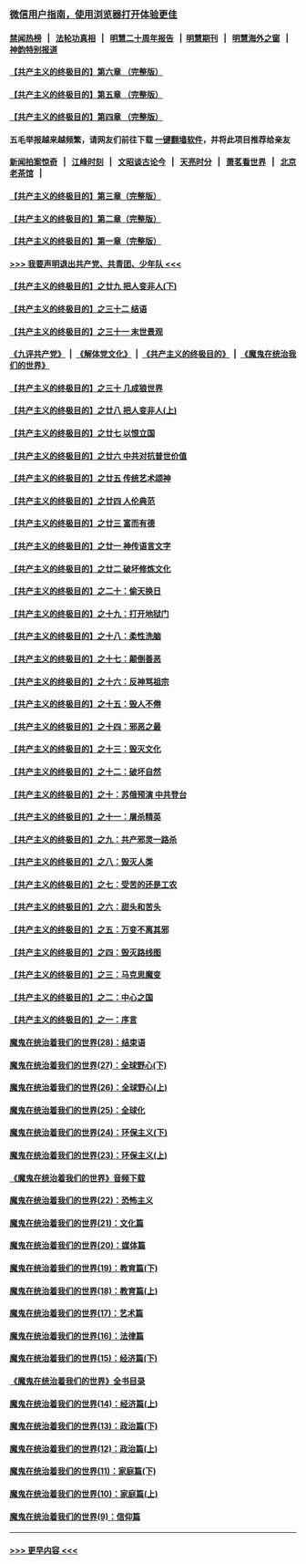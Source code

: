 ### [微信用户指南，使用浏览器打开体验更佳](https://github.com/gfw-breaker/banned-news1/blob/master/indexes/wechat-guide.md?t=0)
#### [禁闻热榜](热点新闻.md?t=0)  &nbsp;&nbsp;|&nbsp;&nbsp; [法轮功真相](https://github.com/gfw-breaker/truth/blob/master/README.md?t=0) &nbsp;&nbsp;|&nbsp;&nbsp; [明慧二十周年报告](https://github.com/gfw-breaker/mh-reports/blob/master/README.md?t=0) &nbsp;&nbsp;|&nbsp;&nbsp;[明慧期刊](https://github.com/gfw-breaker/mh-qikan) &nbsp;&nbsp;|&nbsp;&nbsp; [明慧海外之窗](https://github.com/gfw-breaker/mh-news/blob/master/README.md?t=0) &nbsp;&nbsp;|&nbsp;&nbsp; [神韵特别报道](https://github.com/gfw-breaker/mh-news/blob/master/shenyun.md?t=0)
#### [【共产主义的终极目的】第六章 （完整版）](../pages/nsc422/n11428913.md?t=02122033) 
#### [【共产主义的终极目的】第五章 （完整版）](../pages/nsc422/n11428912.md?t=02122033) 
#### [【共产主义的终极目的】第四章 （完整版）](../pages/nsc422/n11428907.md?t=02122033) 
#### 五毛举报越来越频繁，请网友们前往下载 [一键翻墙软件](https://github.com/gfw-breaker/ssr-accounts)，并将此项目推荐给亲友
#### [新闻拍案惊奇](https://github.com/gfw-breaker/banned-news1/blob/master/pages/link4.md) &nbsp;&nbsp;|&nbsp;&nbsp; [江峰时刻](https://github.com/gfw-breaker/banned-news1/blob/master/pages/link4.md) &nbsp;&nbsp;|&nbsp;&nbsp; [文昭谈古论今](https://github.com/gfw-breaker/banned-news1/blob/master/pages/link4.md) &nbsp;&nbsp;|&nbsp;&nbsp; [天亮时分](https://github.com/gfw-breaker/banned-news1/blob/master/pages/link4.md) &nbsp;&nbsp;|&nbsp;&nbsp; [萧茗看世界](https://github.com/gfw-breaker/banned-news1/blob/master/pages/link4.md) &nbsp;&nbsp;|&nbsp;&nbsp; [北京老茶馆](https://github.com/gfw-breaker/banned-news1/blob/master/pages/link4.md) &nbsp;&nbsp;|&nbsp;&nbsp; 
#### [【共产主义的终极目的】第三章（完整版）](../pages/nsc422/n11428848.md?t=02122033) 
#### [【共产主义的终极目的】第二章（完整版）](../pages/nsc422/n11428831.md?t=02122033) 
#### [【共产主义的终极目的】第一章（完整版）](../pages/nsc422/n11417651.md?t=02122033) 
#### [>>> 我要声明退出共产党、共青团、少年队 <<<](https://github.com/begood0513/goodnews/blob/master/quit/letter.md) 
#### [【共产主义的终极目的】之廿九 把人变非人(下)](../pages/nsc422/n11344140.md?t=02122033) 
#### [【共产主义的终极目的】之三十二 结语](../pages/nsc422/n11360535.md?t=02122033) 
#### [【共产主义的终极目的】之三十一 末世景观](../pages/nsc422/n11351129.md?t=02122033) 
#### [《九评共产党》](https://github.com/begood0513/9ping.md/blob/master/README.md) &nbsp;|&nbsp; [《解体党文化》](../../../../jtdwh.md/blob/master/README.md)  &nbsp;|&nbsp; [《共产主义的终极目的》](../../../../gczydzjmd.md/blob/master/README.md) &nbsp;|&nbsp; [《魔鬼在统治我们的世界》](../../../../mgztzwmdsj.md/blob/master/README.md) 
#### [【共产主义的终极目的】之三十 几成狼世界](../pages/nsc422/n11348280.md?t=02122033) 
#### [【共产主义的终极目的】之廿八 把人变非人(上)](../pages/nsc422/n11340492.md?t=02122033) 
#### [【共产主义的终极目的】之廿七 以恨立国](../pages/nsc422/n11336944.md?t=02122033) 
#### [【共产主义的终极目的】之廿六 中共对抗普世价值](../pages/nsc422/n11324785.md?t=02122033) 
#### [【共产主义的终极目的】之廿五 传统艺术颂神](../pages/nsc422/n11296396.md?t=02122033) 
#### [【共产主义的终极目的】之廿四 人伦典范](../pages/nsc422/n11296397.md?t=02122033) 
#### [【共产主义的终极目的】之廿三 富而有德](../pages/nsc422/n11283598.md?t=02122033) 
#### [【共产主义的终极目的】之廿一 神传语言文字](../pages/nsc422/n11263265.md?t=02122033) 
#### [【共产主义的终极目的】之廿二 破坏修炼文化](../pages/nsc422/n11245728.md?t=02122033) 
#### [【共产主义的终极目的】之二十：偷天换日](../pages/nsc422/n11238846.md?t=02122033) 
#### [【共产主义的终极目的】之十九：打开地狱门](../pages/nsc422/n11206376.md?t=02122033) 
#### [【共产主义的终极目的】之十八：柔性洗脑](../pages/nsc422/n11199994.md?t=02122033) 
#### [【共产主义的终极目的】之十七：颠倒善恶](../pages/nsc422/n11179782.md?t=02122033) 
#### [【共产主义的终极目的】之十六：反神骂祖宗](../pages/nsc422/n11166798.md?t=02122033) 
#### [【共产主义的终极目的】之十五：毁人不倦](../pages/nsc422/n11166792.md?t=02122033) 
#### [【共产主义的终极目的】之十四：邪恶之最](../pages/nsc422/n11150249.md?t=02122033) 
#### [【共产主义的终极目的】之十三：毁灭文化](../pages/nsc422/n11135227.md?t=02122033) 
#### [【共产主义的终极目的】之十二：破坏自然](../pages/nsc422/n11135214.md?t=02122033) 
#### [【共产主义的终极目的】之十：苏俄预演 中共登台](../pages/nsc422/n11118424.md?t=02122033) 
#### [【共产主义的终极目的】之十一：屠杀精英](../pages/nsc422/n11118442.md?t=02122033) 
#### [【共产主义的终极目的】之九：共产邪灵一路杀](../pages/nsc422/n11114139.md?t=02122033) 
#### [【共产主义的终极目的】之八：毁灭人类](../pages/nsc422/n11108503.md?t=02122033) 
#### [【共产主义的终极目的】之七：受苦的还是工农](../pages/nsc422/n11101809.md?t=02122033) 
#### [【共产主义的终极目的】之六：甜头和苦头](../pages/nsc422/n11096971.md?t=02122033) 
#### [【共产主义的终极目的】之五：万变不离其邪](../pages/nsc422/n11091285.md?t=02122033) 
#### [【共产主义的终极目的】之四：毁灭路线图](../pages/nsc422/n11086284.md?t=02122033) 
#### [【共产主义的终极目的】之三：马克思魔变](../pages/nsc422/n11061941.md?t=02122033) 
#### [【共产主义的终极目的】之二：中心之国](../pages/nsc422/n11047728.md?t=02122033) 
#### [【共产主义的终极目的】之一：序言](../pages/nsc422/n11086077.md?t=02122033) 
#### [魔鬼在统治着我们的世界(28)：结束语](../pages/nsc422/n10936246.md?t=02122033) 
#### [魔鬼在统治着我们的世界(27)：全球野心(下)](../pages/nsc422/n10928319.md?t=02122033) 
#### [魔鬼在统治着我们的世界(26)：全球野心(上)](../pages/nsc422/n10900318.md?t=02122033) 
#### [魔鬼在统治着我们的世界(25)：全球化](../pages/nsc422/n10788205.md?t=02122033) 
#### [魔鬼在统治着我们的世界(24)：环保主义(下)](../pages/nsc422/n10695307.md?t=02122033) 
#### [魔鬼在统治着我们的世界(23)：环保主义(上)](../pages/nsc422/n10688613.md?t=02122033) 
#### [《魔鬼在统治着我们的世界》音频下载](../pages/nsc422/n10635553.md?t=02122033) 
#### [魔鬼在统治着我们的世界(22)：恐怖主义](../pages/nsc422/n10614727.md?t=02122033) 
#### [魔鬼在统治着我们的世界(21)：文化篇](../pages/nsc422/n10597706.md?t=02122033) 
#### [魔鬼在统治着我们的世界(20)：媒体篇](../pages/nsc422/n10586579.md?t=02122033) 
#### [魔鬼在统治着我们的世界(19)：教育篇(下)](../pages/nsc422/n10564808.md?t=02122033) 
#### [魔鬼在统治着我们的世界(18)：教育篇(上)](../pages/nsc422/n10526970.md?t=02122033) 
#### [魔鬼在统治着我们的世界(17)：艺术篇](../pages/nsc422/n10499093.md?t=02122033) 
#### [魔鬼在统治着我们的世界(16)：法律篇](../pages/nsc422/n10485969.md?t=02122033) 
#### [魔鬼在统治着我们的世界(15)：经济篇(下)](../pages/nsc422/n10469975.md?t=02122033) 
#### [《魔鬼在统治着我们的世界》全书目录](../pages/nsc422/n10464261.md?t=02122033) 
#### [魔鬼在统治着我们的世界(14)：经济篇(上)](../pages/nsc422/n10457370.md?t=02122033) 
#### [魔鬼在统治着我们的世界(13)：政治篇(下)](../pages/nsc422/n10448270.md?t=02122033) 
#### [魔鬼在统治着我们的世界(12)：政治篇(上)](../pages/nsc422/n10444576.md?t=02122033) 
#### [魔鬼在统治着我们的世界(11)：家庭篇(下)](../pages/nsc422/n10440961.md?t=02122033) 
#### [魔鬼在统治着我们的世界(10)：家庭篇(上)](../pages/nsc422/n10435448.md?t=02122033) 
#### [魔鬼在统治着我们的世界(9)：信仰篇](../pages/nsc422/n10432159.md?t=02122033) 

----
#### [ >>> 更早内容 <<< ](../indexes/nsc422-earlier.md)
